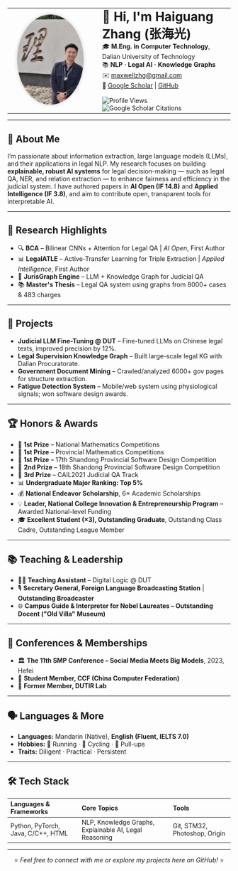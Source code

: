 <table>
<tr>
  <!-- 左列：图片 -->
  <td width="180" align="center" style="padding-right: 20px;">
    <img src="profile.jpg" width="150" 
         style="border-radius: 50%; box-shadow: 0 0 8px rgba(0,0,0,0.2);" 
         alt="Haiguang Zhang" />
  </td>

  <!-- 右列：文字介绍 -->
  <td>
    <h1 style="margin: 0;">👋 Hi, I'm <strong>Haiguang Zhang (张海光)</strong></h1>
    🎓 <b>M.Eng. in Computer Technology</b>, Dalian University of Technology  
    <br/>
    📚 <b>NLP · Legal AI · Knowledge Graphs</b>  
    <br/>
    ✉️ <a href="mailto:maxwellzhg@gmail.com">maxwellzhg@gmail.com</a>  
    <br/>
    🔗 <a href="https://scholar.google.com/citations?user=xIPk_pgAAAAJ&hl=en">Google Scholar</a> | 
    <a href="https://github.com/MaxwellZhang7">GitHub</a>  
    <br/><br/>
    <img src="https://komarev.com/ghpvc/?username=MaxwellZhang7&label=Profile%20Views&color=0e75b6&style=flat" alt="Profile Views" />  
    <img src="https://img.shields.io/badge/Google%20Scholar-Citations%20Loading...-brightgreen?logo=google-scholar" alt="Google Scholar Citations" />  
  </td>
</tr>
</table>



---

## 🧠 About Me

I’m passionate about information extraction, large language models (LLMs), and their applications in legal NLP.  My research focuses on building **explainable, robust AI systems** for legal decision-making — such as legal QA, NER, and relation extraction — to enhance fairness and efficiency in the judicial system. I have authored papers in **AI Open (IF 14.8)** and **Applied Intelligence (IF 3.8)**, and aim to contribute open, transparent tools for interpretable AI.

---


## 🚀 Research Highlights

- 🔍 **BCA** – Bilinear CNNs + Attention for Legal QA | *AI Open*, First Author  
- 📊 **LegalATLE** – Active-Transfer Learning for Triple Extraction | *Applied Intelligence*, First Author  
- 🧩 **JurisGraph Engine** – LLM + Knowledge Graph for Judicial QA 
- 📚 **Master's Thesis** – Legal QA system using graphs from 8000+ cases & 483 charges

---

## 🧪 Projects

- **Judicial LLM Fine-Tuning @ DUT** – Fine-tuned LLMs on Chinese legal texts, improved precision by 12%.  
- **Legal Supervision Knowledge Graph** – Built large-scale legal KG with Dalian Procuratorate.  
- **Government Document Mining** – Crawled/analyzed 6000+ gov pages for structure extraction.  
- **Fatigue Detection System** – Mobile/web system using physiological signals; won software design awards.

---

## 🏆 Honors & Awards

- 🥇 **1st Prize** – National Mathematics Competitions
- 🥇 **1st Prize** – Provincial Mathematics Competitions
- 🥇 **1st Prize**  – 17th Shandong Provincial Software Design Competition 
- 🥈 **2nd Prize**  –  18th Shandong Provincial Software Design Competition
- 🥉 **3rd Prize**  –   CAIL2021 Judicial QA Track 
- 📊 **Undergraduate Major Ranking: Top 5%**
- 💰 **National Endeavor Scholarship**, 6× Academic Scholarships
- 💡 **Leader, National College Innovation & Entrepreneurship Program** – Awarded National-level Funding
- 🎓 **Excellent Student (×3), Outstanding Graduate**, Outstanding Class Cadre, Outstanding League Member
---



## 📚 Teaching & Leadership

- 🧑‍🏫 **Teaching Assistant** – Digital Logic @ DUT  
- 🎙 **Secretary General, Foreign Language Broadcasting Station** | **Outstanding Broadcaster**  
- 🌐 **Campus Guide & Interpreter for Nobel Laureates – Outstanding Docent ("Old Villa" Museum)**  

---

## 🎤 Conferences & Memberships

- 🏛 **The 11th SMP Conference – Social Media Meets Big Models**, 2023, Hefei
- 🤝 **Student Member, CCF (China Computer Federation)**
- 🔬 **Former Member, DUTIR Lab**
---


## 🗣 Languages & More

- **Languages:** Mandarin (Native), **English (Fluent, IELTS 7.0)**  
- **Hobbies:** 🏃 Running · 🚴 Cycling · 💪 Pull-ups  
- **Traits:** Diligent · Practical · Persistent

---

## 🛠 Tech Stack

| **Languages & Frameworks** | **Core Topics** | **Tools** |
| :-------------------------- | :-------------- | :-------- |
| Python, PyTorch, Java, C/C++, HTML | NLP, Knowledge Graphs, Explainable AI, Legal Reasoning | Git, STM32, Photoshop, Origin |


---

<p align="center">
  ⭐️ <em>Feel free to connect with me or explore my projects here on GitHub!</em> ⭐️
</p>
